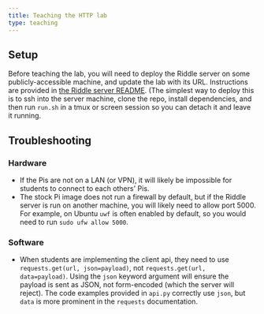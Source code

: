 ```yaml
---
title: Teaching the HTTP lab
type: teaching
---
```


## Setup

Before teaching the lab, you will need to deploy the Riddle server on some
publicly-accessible machine, and update the lab with its URL. Instructions are
provided in [the Riddle server README](https://github.com/cproctor/riddle_server).
(The simplest way to deploy this is to ssh into the server machine, clone the
repo, install dependencies, and then run `run.sh` in a tmux or screen session so
you can detach it and leave it running. 

## Troubleshooting

### Hardware

- If the Pis are not on a LAN (or VPN), it will likely be impossible for
  students to connect to each others' Pis. 
- The stock Pi image does not run a firewall by default, but if the Riddle
  server is run on another machine, you will likely need to allow port 5000. 
  For example, on Ubuntu `uwf` is often enabled by default, so you would need to 
  run `sudo ufw allow 5000`.

### Software

- When students are implementing the client api, they need to use
  `requests.get(url, json=payload)`, not `requests.get(url, data=payload)`.
  Using the `json` keyword argument will ensure the payload is sent as JSON, not
  form-encoded (which the server will reject). The code examples provided in
  `api.py` correctly use `json`, but `data` is more prominent in the `requests`
  documentation.
